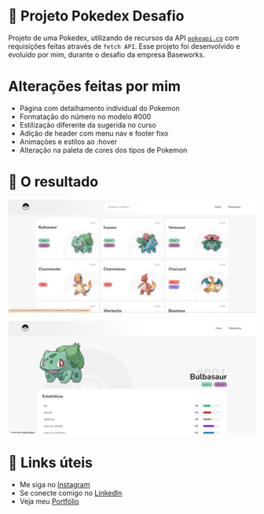 # 📁 Projeto Pokedex Desafio 

Projeto de uma Pokedex, utilizando de recursos da API [`pokeapi.co`](https://pokeapi.co/) com requisições feitas através de `fetch API`. Esse projeto foi desenvolvido e evoluído por mim, durante o desafio da empresa Baseworks.

# Alterações feitas por mim
* Página com detalhamento individual do Pokemon
* Formatação do número no modelo #000
* Estilização diferente da sugerida no curso
* Adição de header com menu nav e footer fixo
* Animações e estilos ao :hover
* Alteração na paleta de cores dos tipos de Pokemon

 # :open_file_folder: O resultado

 ![Imagem do WhatsApp de 2023-08-24 à(s) 19 14 42](https://github.com/marciodutra/Pokedex/blob/main/assets/imgs/1.jpg)

![Imagem do WhatsApp de 2023-08-24 à(s) 19 14 50](https://github.com/marciodutra/Pokedex/blob/main/assets/imgs/2.jpg)

 
 # :link: Links úteis
* Me siga no [Instagram](https://www.instagram.com/professormarciodutra/)
* Se conecte comigo no [LinkedIn](https://www.linkedin.com/in/m%C3%A1rcio-dutra-10362222/)
* Veja meu [Portfólio](https://meuportifolioangular.netlify.app//)

